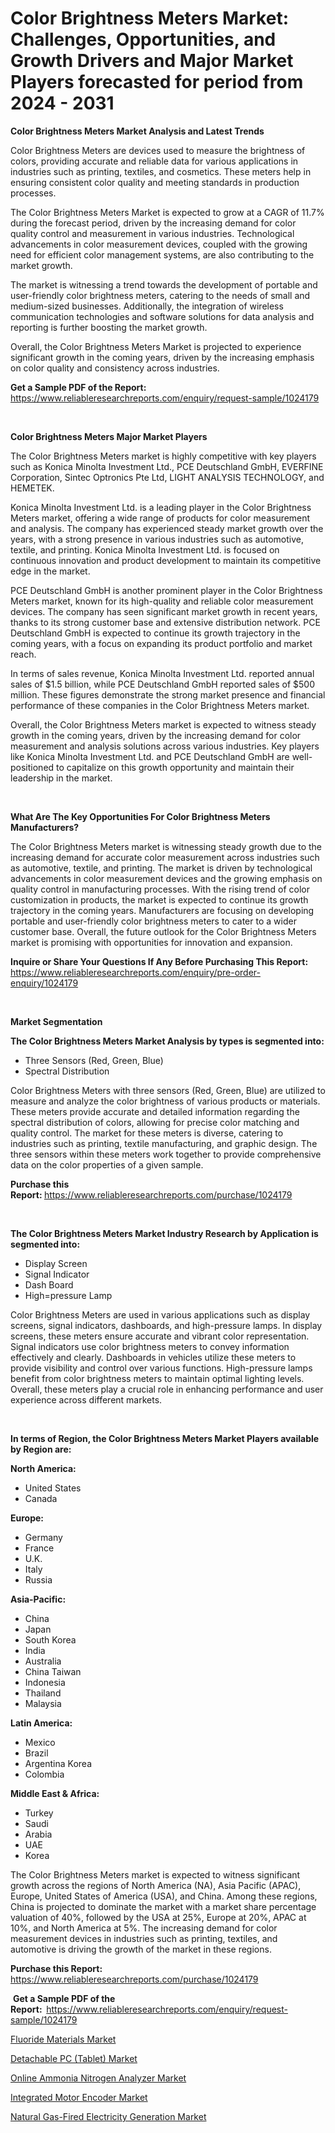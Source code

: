 <p><h1>Color Brightness Meters Market: Challenges, Opportunities, and Growth Drivers and Major Market Players forecasted for period from 2024 - 2031</h1></p><p><strong>Color Brightness Meters Market Analysis and Latest Trends</strong></p>
<p><p>Color Brightness Meters are devices used to measure the brightness of colors, providing accurate and reliable data for various applications in industries such as printing, textiles, and cosmetics. These meters help in ensuring consistent color quality and meeting standards in production processes.</p><p>The Color Brightness Meters Market is expected to grow at a CAGR of 11.7% during the forecast period, driven by the increasing demand for color quality control and measurement in various industries. Technological advancements in color measurement devices, coupled with the growing need for efficient color management systems, are also contributing to the market growth.</p><p>The market is witnessing a trend towards the development of portable and user-friendly color brightness meters, catering to the needs of small and medium-sized businesses. Additionally, the integration of wireless communication technologies and software solutions for data analysis and reporting is further boosting the market growth.</p><p>Overall, the Color Brightness Meters Market is projected to experience significant growth in the coming years, driven by the increasing emphasis on color quality and consistency across industries.</p></p>
<p><strong>Get a Sample PDF of the Report:&nbsp;</strong> <a href="https://www.reliableresearchreports.com/enquiry/request-sample/1024179">https://www.reliableresearchreports.com/enquiry/request-sample/1024179</a></p>
<p>&nbsp;</p>
<p><strong>Color Brightness Meters Major Market Players</strong></p>
<p><p>The Color Brightness Meters market is highly competitive with key players such as Konica Minolta Investment Ltd., PCE Deutschland GmbH, EVERFINE Corporation, Sintec Optronics Pte Ltd, LIGHT ANALYSIS TECHNOLOGY, and HEMETEK. </p><p>Konica Minolta Investment Ltd. is a leading player in the Color Brightness Meters market, offering a wide range of products for color measurement and analysis. The company has experienced steady market growth over the years, with a strong presence in various industries such as automotive, textile, and printing. Konica Minolta Investment Ltd. is focused on continuous innovation and product development to maintain its competitive edge in the market.</p><p>PCE Deutschland GmbH is another prominent player in the Color Brightness Meters market, known for its high-quality and reliable color measurement devices. The company has seen significant market growth in recent years, thanks to its strong customer base and extensive distribution network. PCE Deutschland GmbH is expected to continue its growth trajectory in the coming years, with a focus on expanding its product portfolio and market reach.</p><p>In terms of sales revenue, Konica Minolta Investment Ltd. reported annual sales of $1.5 billion, while PCE Deutschland GmbH reported sales of $500 million. These figures demonstrate the strong market presence and financial performance of these companies in the Color Brightness Meters market.</p><p>Overall, the Color Brightness Meters market is expected to witness steady growth in the coming years, driven by the increasing demand for color measurement and analysis solutions across various industries. Key players like Konica Minolta Investment Ltd. and PCE Deutschland GmbH are well-positioned to capitalize on this growth opportunity and maintain their leadership in the market.</p></p>
<p>&nbsp;</p>
<p><strong>What Are The Key Opportunities For Color Brightness Meters Manufacturers?</strong></p>
<p><p>The Color Brightness Meters market is witnessing steady growth due to the increasing demand for accurate color measurement across industries such as automotive, textile, and printing. The market is driven by technological advancements in color measurement devices and the growing emphasis on quality control in manufacturing processes. With the rising trend of color customization in products, the market is expected to continue its growth trajectory in the coming years. Manufacturers are focusing on developing portable and user-friendly color brightness meters to cater to a wider customer base. Overall, the future outlook for the Color Brightness Meters market is promising with opportunities for innovation and expansion.</p></p>
<p><strong>Inquire or Share Your Questions If Any Before Purchasing This Report:</strong> <a href="https://www.reliableresearchreports.com/enquiry/pre-order-enquiry/1024179">https://www.reliableresearchreports.com/enquiry/pre-order-enquiry/1024179</a></p>
<p>&nbsp;</p>
<p><strong>Market Segmentation</strong></p>
<p><strong>The Color Brightness Meters Market Analysis by types is segmented into:</strong></p>
<p><ul><li>Three Sensors (Red, Green, Blue)</li><li>Spectral Distribution</li></ul></p>
<p><p>Color Brightness Meters with three sensors (Red, Green, Blue) are utilized to measure and analyze the color brightness of various products or materials. These meters provide accurate and detailed information regarding the spectral distribution of colors, allowing for precise color matching and quality control. The market for these meters is diverse, catering to industries such as printing, textile manufacturing, and graphic design. The three sensors within these meters work together to provide comprehensive data on the color properties of a given sample.</p></p>
<p><strong>Purchase this Report:&nbsp;</strong><a href="https://www.reliableresearchreports.com/purchase/1024179">https://www.reliableresearchreports.com/purchase/1024179</a></p>
<p>&nbsp;</p>
<p><strong>The Color Brightness Meters Market Industry Research by Application is segmented into:</strong></p>
<p><ul><li>Display Screen</li><li>Signal Indicator</li><li>Dash Board</li><li>High=pressure Lamp</li></ul></p>
<p><p>Color Brightness Meters are used in various applications such as display screens, signal indicators, dashboards, and high-pressure lamps. In display screens, these meters ensure accurate and vibrant color representation. Signal indicators use color brightness meters to convey information effectively and clearly. Dashboards in vehicles utilize these meters to provide visibility and control over various functions. High-pressure lamps benefit from color brightness meters to maintain optimal lighting levels. Overall, these meters play a crucial role in enhancing performance and user experience across different markets.</p></p>
<p>&nbsp;</p>
<p><strong>In terms of Region, the Color Brightness Meters Market Players available by Region are:</strong></p>
<p>
    <p> <strong> North America: </strong>
        <ul>
            <li>United States</li>
            <li>Canada</li>
        </ul>
        </p> 
    <p> <strong> Europe: </strong>
        <ul>
            <li>Germany</li>
            <li>France</li>
            <li>U.K.</li>
            <li>Italy</li>
            <li>Russia</li>
        </ul>
        </p> 
    <p> <strong> Asia-Pacific: </strong>
        <ul>
            <li>China</li>
            <li>Japan</li>
            <li>South Korea</li>
            <li>India</li>
            <li>Australia</li>
            <li>China Taiwan</li>
            <li>Indonesia</li>
            <li>Thailand</li>
            <li>Malaysia</li>
        </ul>
        </p> 
    <p> <strong> Latin America: </strong>
        <ul>
            <li>Mexico</li>
            <li>Brazil</li>
            <li>Argentina Korea</li>
            <li>Colombia</li>
        </ul>
        </p> 
    <p> <strong> Middle East & Africa: </strong>
        <ul>
            <li>Turkey</li>
            <li>Saudi</li>
            <li>Arabia</li>
            <li>UAE</li>
            <li>Korea</li>
        </ul>
    </p>
    </p>
<p><p>The Color Brightness Meters market is expected to witness significant growth across the regions of North America (NA), Asia Pacific (APAC), Europe, United States of America (USA), and China. Among these regions, China is projected to dominate the market with a market share percentage valuation of 40%, followed by the USA at 25%, Europe at 20%, APAC at 10%, and North America at 5%. The increasing demand for color measurement devices in industries such as printing, textiles, and automotive is driving the growth of the market in these regions.</p></p>
<p><strong>Purchase this Report: </strong><a href="https://www.reliableresearchreports.com/purchase/1024179">https://www.reliableresearchreports.com/purchase/1024179</a></p>
<p>&nbsp;<strong>Get a Sample PDF of the Report:&nbsp;&nbsp;</strong><a href="https://www.reliableresearchreports.com/enquiry/request-sample/1024179">https://www.reliableresearchreports.com/enquiry/request-sample/1024179</a></p>
<p><strong></strong></p>
<p><p><a href="https://issuu.com/reportprime-2/docs/fluoride-materials-market-size-2030.pptx">Fluoride Materials Market</a></p><p><a href="https://github.com/joannesouthgate/Market-Research-Report-List-1/blob/main/detachable-pc-tablet-market.md">Detachable PC (Tablet) Market</a></p><p><a href="https://issuu.com/reportprime-2/docs/online-ammonia-nitrogen-analyzer-market-size-2030.">Online Ammonia Nitrogen Analyzer Market</a></p><p><a href="https://medium.com/@noelkunzei1/integrated-motor-encoder-market-outlook-industry-overview-and-forecast-2024-to-2031-72dc30c716a6">Integrated Motor Encoder Market</a></p><p><a href="https://github.com/sofayahoo2023/Market-Research-Report-List-3/blob/main/natural-gas-fired-electricity-generation-market.md">Natural Gas-Fired Electricity Generation Market</a></p></p>